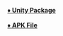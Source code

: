 <a href="https://github.com/kartikk10/Virtual-Reality/blob/kartikk10-patch-1/Ready%20Build/Ball_VR_v1.apk"> <b>♦ Unity Package </b> </a> <br>
<br>
<a href="https://github.com/kartikk10/Virtual-Reality/blob/master/Ready%20Build/Ball_VR_v1.apk"> <b>♦ APK File </b> </a>
